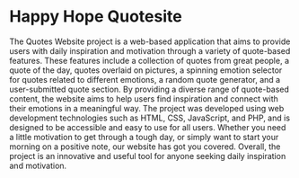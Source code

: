 # Happy Hope Quotesite

The Quotes Website project is a web-based application that aims to provide users with daily inspiration and motivation through a variety of quote-based features. These features include a collection of quotes from great people, a quote of the day, quotes overlaid on pictures, a spinning emotion selector for quotes related to different emotions, a random quote generator, and a user-submitted quote section. By providing a diverse range of quote-based content, the website aims to help users find inspiration and connect with their emotions in a meaningful way. The project was developed using web development technologies such as HTML, CSS, JavaScript, and PHP, and is designed to be accessible and easy to use for all users.  Whether you need a little motivation to get through a tough day, or simply want to start your morning on a positive note, our website has got you covered. Overall, the project is an innovative and useful tool for anyone seeking daily inspiration and motivation.
